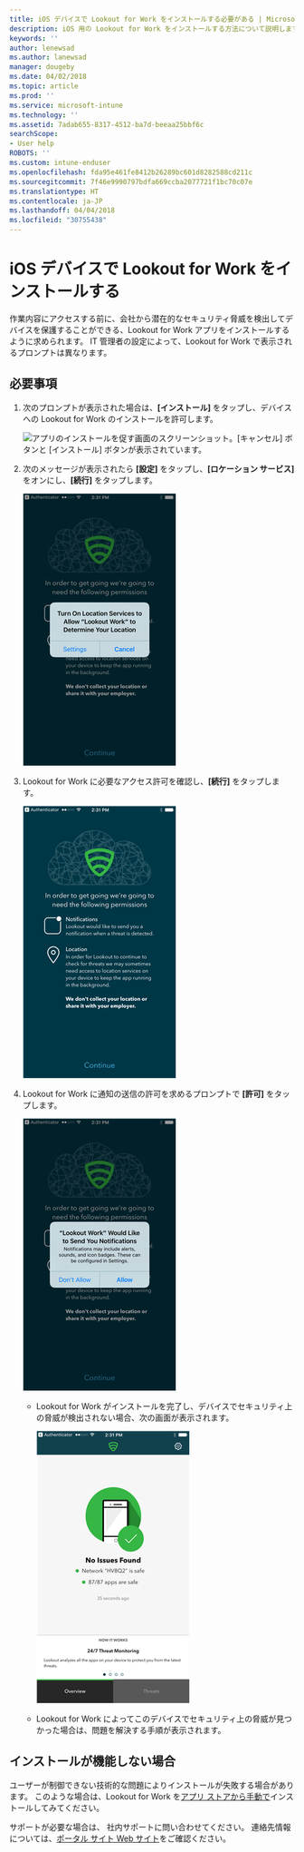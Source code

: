 ```yaml
---
title: iOS デバイスで Lookout for Work をインストールする必要がある | Microsoft Docs
description: iOS 用の Lookout for Work をインストールする方法について説明します。
keywords: ''
author: lenewsad
ms.author: lanewsad
manager: dougeby
ms.date: 04/02/2018
ms.topic: article
ms.prod: ''
ms.service: microsoft-intune
ms.technology: ''
ms.assetid: 7adab655-8317-4512-ba7d-beeaa25bbf6c
searchScope:
- User help
ROBOTS: ''
ms.custom: intune-enduser
ms.openlocfilehash: fda95e461fe8412b26289bc601d8282588cd211c
ms.sourcegitcommit: 7f46e9990797bdfa669ccba2077721f1bc70c07e
ms.translationtype: HT
ms.contentlocale: ja-JP
ms.lasthandoff: 04/04/2018
ms.locfileid: "30755438"
---
```

# <a name="install-lookout-for-work-on-your-ios-device"></a>iOS デバイスで Lookout for Work をインストールする


作業内容にアクセスする前に、会社から潜在的なセキュリティ脅威を検出してデバイスを保護することができる、Lookout for Work アプリをインストールするように求められます。 IT 管理者の設定によって、Lookout for Work で表示されるプロンプトは異なります。


## <a name="what-you-need-to-do"></a>必要事項

1.  次のプロンプトが表示された場合は、**[インストール]** をタップし、デバイスへの Lookout for Work のインストールを許可します。

      ![アプリのインストールを促す画面のスクリーンショット。[キャンセル] ボタンと [インストール] ボタンが表示されています。](/intune-user-help/media/ios-mts-install-app-request-after-1804.png)

2. 次のメッセージが表示されたら **[設定]** をタップし、**[ロケーション サービス]** をオンにし、**[続行]** をタップします。

      ![[設定]、[ロケーション サービス] の順にタップする](./media/ios-lfw-allow-location-services.png)

3. Lookout for Work に必要なアクセス許可を確認し、**[続行]** をタップします。

      ![Lookout for Work に接続している状態になりました](./media/ios-lfw-permissions-lookout-needs.png)

4. Lookout for Work に通知の送信の許可を求めるプロンプトで **[許可]** をタップします。

     ![[設定]、[ロケーション サービス] の順にタップする](./media/ios-lfw-allow-notifications.png)

   * Lookout for Work がインストールを完了し、デバイスでセキュリティ上の脅威が検出されない場合、次の画面が表示されます。

     ![セキュリティ上の脅威はありませんでした](./media/ios-lfw-no-threats-found.png)

   * Lookout for Work によってこのデバイスでセキュリティ上の脅威が見つかった場合は、問題を解決する手順が表示されます。

## <a name="if-the-installation-doesnt-work"></a>インストールが機能しない場合

ユーザーが制御できない技術的な問題によりインストールが失敗する場合があります。 このような場合は、Lookout for Work を[アプリ ストアから手動で](https://itunes.apple.com/app/lookout-for-work/id997193468)インストールしてみてください。

サポートが必要な場合は、 社内サポートに問い合わせてください。 連絡先情報については、[ポータル サイト Web サイト](https://portal.manage.microsoft.com#HelpDeskDialog)をご確認ください。

